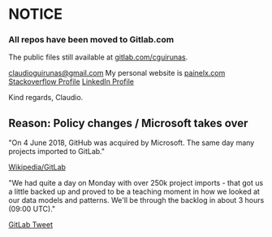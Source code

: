 
# NOTICE

### All repos have been moved to Gitlab.com

The public files still available at [gitlab.com/cguirunas](https://gitlab.com/cguirunas/).

claudioguirunas@gmail.com
My personal website is [painelx.com](http://painelx.com)
[Stackoverflow Profile](https://stackoverflow.com/users/1156752/claudio-guirunas)
[LinkedIn Profile](https://www.linkedin.com/in/claudio-guirunas-52479b84)

Kind regards,
Claudio.

  

## Reason: Policy changes / Microsoft takes over


 "On 4 June 2018, GitHub was acquired by Microsoft. The same day many projects imported to GitLab."
 
[Wikipedia/GitLab](https://en.wikipedia.org/wiki/GitLab)


 "We had quite a day on Monday with over 250k project imports - that got us a little backed up and proved to be a teaching moment in how we looked at our data models and patterns. We'll be through the backlog in about 3 hours (09:00 UTC)."
 
[GitLab Tweet](https://twitter.com/gitlabstatus/status/1003887898142367744)